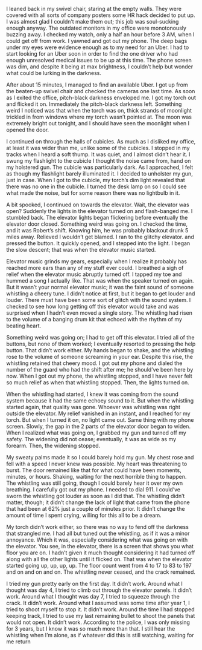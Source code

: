 I leaned back in my swivel chair, staring at the empty walls. They were covered with all sorts of company posters some HR hack decided to put up. I was almost glad I couldn’t make them out; this job was soul-sucking enough anyway. The outdated monitors in my office were monotonously buzzing away. I checked my watch, only a half an hour before 3 AM, when I could get off from work. I yawned and got out my phone. The deep bags under my eyes were evidence enough as to my need for an Uber. I had to start looking for an Uber soon in order to find the one driver who had enough unresolved medical issues to be up at this time. The phone screen was dim, and despite it being at max brightness, I couldn’t help but wonder what could be lurking in the darkness.

After about 15 minutes, I managed to find an available Uber. I got up from the beaten-up swivel chair and checked the cameras one last time. As soon as I exited the office, pitch-black darkness enveloped me. I got my torch out and flicked it on. Immediately the pitch-black darkness left. Something weird I noticed was that when the torch was on, thick strands of moonlight trickled in from windows where my torch wasn’t pointed at. The moon was extremely bright out tonight, and I should have seen the moonlight when I opened the door.

I continued on through the halls of cubicles. As much as I disliked my office, at least it was wider than me, unlike some of the cubicles. I stopped in my tracks when I heard a soft thump. It was quiet, and I almost didn’t hear it. I swung my flashlight to the cubicle I thought the noise came from, hand on my holstered gun. The cubicle was particularly dark. As I approached, I felt as though my flashlight barely illuminated it. I decided to unholster my gun, just in case. When I got to the cubicle, my torch’s dim light revealed that there was no one in the cubicle. I turned the desk lamp on so I could see what made the noise, but for some reason there was no lightbulb in it.

A bit spooked, I continued on towards the elevator. Wait, the elevator was open? Suddenly the lights in the elevator turned on and flash-banged me. I stumbled back. The elevator lights began flickering before eventually the elevator door closed. Something weird was going on. I checked the time, and it was Robert’s shift. Knowing him, he was probably blackout drunk 5 miles away. Relieved I wouldn’t get blamed. I ran to the glitchy elevator. and pressed the button. It quickly opened, and I stepped into the light. I began the slow descent; that was when the elevator music started.

Elevator music grinds my gears, especially when I realize it probably has reached more ears than any of my stuff ever could. I breathed a sigh of relief when the elevator music abruptly turned off. I tapped my toe and hummed a song I actually like. That was when the speaker turned on again. But it wasn’t your normal elevator music; it was the faint sound of someone whistling a cheery tune. I didn’t notice at first, but it began to get louder and louder. There must have been some sort of glitch with the sound system. I checked to see how long getting off this elevator would take and was surprised when I hadn’t even moved a single story. The whistling had risen to the volume of a banging drum kit that echoed with the rhythm of my beating heart.

Something weird was going on; I had to get off this elevator. I tried all of the buttons, but none of them worked; I eventually resorted to pressing the help button. That didn’t work either. My hands began to shake, and the whistling rose to the volume of someone screaming in your ear. Despite this rise, the whistling retained that cheery mood. I got out my phone and dialed the number of the guard who had the shift after me; he should’ve been here by now. When I got out my phone, the whistling stopped, and I have never felt so much relief as when that whistling stopped. Then, the lights turned on.

When the whistling had started, I knew it was coming from the sound system because it had the same echoey sound to it. But when the whistling started again, that quality was gone. Whoever was whistling was right outside the elevator. My relief vanished in an instant, and I reached for my torch. But when I turned it on, no light came out. Same thing with my phone screen. Slowly, the gap in the 2 parts of the elevator door began to widen. When I realized what was going on, I grabbed my gun and turned off my safety. The widening did not cease; eventually, it was as wide as my forearm. Then, the widening stopped.

My sweaty palms made it so I could barely hold my gun. My chest rose and fell with a speed I never knew was possible. My heart was threatening to burst. The door remained like that for what could have been moments, minutes, or hours. Shaking, waiting for the next horrible thing to happen. The whistling was still going, though I could barely hear it over my own breathing. I carefully got out my phone. I needed to dial 911. I could’ve sworn the whistling got louder as soon as I did that. The whistling didn’t matter, though; it didn’t change the lack of light that came from the phone that had been at 62% just a couple of minutes prior. It didn’t change the amount of time I spent crying, willing for this all to be a dream.

My torch didn’t work either, so there was no way to fend off the darkness that strangled me. I had all but tuned out the whistling, as if it was a minor annoyance. Which it was, especially considering what was going on with the elevator. You see, in the elevator, there is a screen that shows you what floor you are on. I hadn’t given it much thought considering it had turned off along with all the other lights until it flicked on. That was when the elevator started going up, up, up, up. The floor count went from 4 to 17 to 83 to 197 and on and on and on. The whistling never ceased, and the crack remained.

I tried my gun pretty early on the first day. It didn’t work. Around what I thought was day 4, I tried to climb out through the elevator panels. It didn’t work. Around what I thought was day 7, I tried to squeeze through the crack. It didn’t work. Around what I assumed was some time after year 1, I tried to shoot myself to stop it. It didn’t work. Around the time I had stopped keeping track, I tried to use my last remaining bullet to shoot the panels that would not open. It didn’t work. According to the police, I was only missing for 3 years, but I know it was so much more than that. I still hear the whistling when I’m alone, as if whatever did this is still watching, waiting for me return